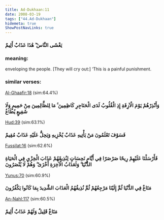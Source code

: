 ```yaml
---
title: Ad-Dukhaan:11
date: 2008-03-19
tags: ["44.Ad-Dukhaan"]
hidemeta: true 
ShowPostNavLinks: true 
---
```

### يَغْشَى النَّاسَ ۖ هَٰذَا عَذَابٌ أَلِيمٌ
### meaning: 
enveloping the people. [They will cry out:] ‘This is a painful punishment.
### similar verses: 

[Al-Ghaafir:18](/40/18) (sim:64.4%)

### وَأَنْذِرْهُمْ يَوْمَ الْآزِفَةِ إِذِ الْقُلُوبُ لَدَى الْحَنَاجِرِ كَاظِمِينَ ۚ مَا لِلظَّالِمِينَ مِنْ حَمِيمٍ وَلَا شَفِيعٍ يُطَاعُ

[Hud:39](/11/39) (sim:63.1%)

### فَسَوْفَ تَعْلَمُونَ مَنْ يَأْتِيهِ عَذَابٌ يُخْزِيهِ وَيَحِلُّ عَلَيْهِ عَذَابٌ مُقِيمٌ

[Fussilat:16](/41/16) (sim:62.6%)

### فَأَرْسَلْنَا عَلَيْهِمْ رِيحًا صَرْصَرًا فِي أَيَّامٍ نَحِسَاتٍ لِنُذِيقَهُمْ عَذَابَ الْخِزْيِ فِي الْحَيَاةِ الدُّنْيَا ۖ وَلَعَذَابُ الْآخِرَةِ أَخْزَىٰ ۖ وَهُمْ لَا يُنْصَرُونَ

[Yunus:70](/10/70) (sim:60.9%)

### مَتَاعٌ فِي الدُّنْيَا ثُمَّ إِلَيْنَا مَرْجِعُهُمْ ثُمَّ نُذِيقُهُمُ الْعَذَابَ الشَّدِيدَ بِمَا كَانُوا يَكْفُرُونَ

[An-Nahl:117](/16/117) (sim:60.5%)

### مَتَاعٌ قَلِيلٌ وَلَهُمْ عَذَابٌ أَلِيمٌ
